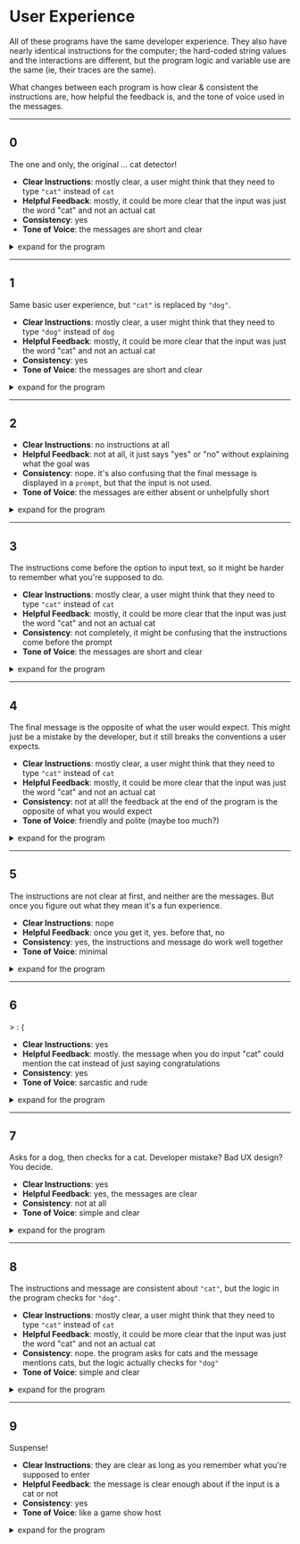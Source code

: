 # User Experience

All of these programs have the same developer experience. They also have nearly
identical instructions for the computer; the hard-coded string values and the
interactions are different, but the program logic and variable use are the same
(ie, their traces are the same).

What changes between each program is how clear & consistent the instructions
are, how helpful the feedback is, and the tone of voice used in the messages.

---

## 0

The one and only, the original ... cat detector!

- **Clear Instructions**: mostly clear, a user might think that they need to
  type `"cat"` instead of `cat`
- **Helpful Feedback**: mostly, it could be more clear that the input was just
  the word "cat" and not an actual cat
- **Consistency**: yes
- **Tone of Voice**: the messages are short and clear

<details>
<summary>expand for the program</summary>
<br>

```js
'use strict';

// --- gather user input ---

let input = null;
while (input === null) {
  input = prompt('please enter "cat"');
}

// --- create a message ---

let message = '';
if (input !== 'cat') {
  message = '"' + input + '" is not a cat';
} else {
  message = 'thank you for the cat';
}

// --- display the message for the user ---

alert(message);
```

</details>

---

## 1

Same basic user experience, but `"cat"` is replaced by `"dog"`.

- **Clear Instructions**: mostly clear, a user might think that they need to
  type `"dog"` instead of `dog`
- **Helpful Feedback**: mostly, it could be more clear that the input was just
  the word "cat" and not an actual cat
- **Consistency**: yes
- **Tone of Voice**: the messages are short and clear

<details>
<summary>expand for the program</summary>
<br>

```js
'use strict';

// --- gather user input ---

let input = null;
while (input === null) {
  input = prompt('please enter "dog"');
}

// --- create a message ---

let message = '';
if (input !== 'dog') {
  message = '"' + input + '" is not a dog';
} else {
  message = 'thank you for the dog';
}

// --- display the message for the user ---

alert(message);
```

</details>

---

## 2

- **Clear Instructions**: no instructions at all
- **Helpful Feedback**: not at all, it just says "yes" or "no" without
  explaining what the goal was
- **Consistency**: nope. it's also confusing that the final message is displayed
  in a `prompt`, but that the input is not used.
- **Tone of Voice**: the messages are either absent or unhelpfully short

<details>
<summary>expand for the program</summary>
<br>

```js
'use strict';

// --- gather user input ---

let input = null;
while (input === null) {
  input = prompt('');
}

// --- create a message ---

let message = '';
if (input !== 'cat') {
  message = 'no';
} else {
  message = 'yes';
}

// --- display the message for the user ---

prompt(message);
```

</details>

---

## 3

The instructions come before the option to input text, so it might be harder to
remember what you're supposed to do.

- **Clear Instructions**: mostly clear, a user might think that they need to
  type `"cat"` instead of `cat`
- **Helpful Feedback**: mostly, it could be more clear that the input was just
  the word "cat" and not an actual cat
- **Consistency**: not completely, it might be confusing that the instructions
  come before the prompt
- **Tone of Voice**: the messages are short and clear

<details>
<summary>expand for the program</summary>
<br>

```js
'use strict';

// --- gather user input ---

let input = null;
while (input === null) {
  alert('please enter "cat"');
  input = prompt('');
}

// --- create a message ---

let message = '';
if (input !== 'cat') {
  message = '"' + input + '" is not a cat';
} else {
  message = 'thank you for the cat';
}

// --- display the message for the user ---

alert(message);
```

</details>

---

## 4

The final message is the opposite of what the user would expect. This might just
be a mistake by the developer, but it still breaks the conventions a user
expects.

- **Clear Instructions**: mostly clear, a user might think that they need to
  type `"cat"` instead of `cat`
- **Helpful Feedback**: mostly, it could be more clear that the input was just
  the word "cat" and not an actual cat
- **Consistency**: not at all! the feedback at the end of the program is the
  opposite of what you would expect
- **Tone of Voice**: friendly and polite (maybe too much?)

<details>
<summary>expand for the program</summary>
<br>

```js
'use strict';

// --- gather user input ---

let input = null;
while (input === null) {
  input = prompt(
    'Hello! Welcome to the Cat Detector. \n\nPlease enter "cat", cats make everything better.',
  );
}

// --- create a message ---

let message = '';
if (input !== 'cat') {
  message = 'Thank you for the cat! \n\nWe hope you have a fabulous day.';
} else {
  message =
    '"' +
    input +
    '" is not a cat. \n\nThat\'s not a problem, you can always try again!';
}

// --- display the message for the user ---

alert(message);
```

</details>

---

## 5

The instructions are not clear at first, and neither are the messages. But once
you figure out what they mean it's a fun experience.

- **Clear Instructions**: nope
- **Helpful Feedback**: once you get it, yes. before that, no
- **Consistency**: yes, the instructions and message do work well together
- **Tone of Voice**: minimal

<details>
<summary>expand for the program</summary>
<br>

```js
'use strict';

// --- gather user input ---

let input = null;
while (input === null) {
  input = prompt('cat');
}

// --- create a message ---

let message = '';
if (input !== 'cat') {
  message = ':(';
} else {
  message = ':)';
}

// --- display the message for the user ---

alert(message);
```

</details>

---

## 6

\> : (

- **Clear Instructions**: yes
- **Helpful Feedback**: mostly. the message when you do input "cat" could
  mention the cat instead of just saying congratulations
- **Consistency**: yes
- **Tone of Voice**: sarcastic and rude

<details>
<summary>expand for the program</summary>
<br>

```js
'use strict';

// --- gather user input ---

let input = null;
while (input === null) {
  input = prompt('type "cat" and press "enter"');
}

// --- create a message ---

let message = '';
if (input !== 'cat') {
  message = 'are you stupid? "' + input + '" is not a cat.';
} else {
  message = 'so you can read, congratulations.';
}

// --- display the message for the user ---

alert(message);
```

</details>

---

## 7

Asks for a dog, then checks for a cat. Developer mistake? Bad UX design? You
decide.

- **Clear Instructions**: yes
- **Helpful Feedback**: yes, the messages are clear
- **Consistency**: not at all
- **Tone of Voice**: simple and clear

<details>
<summary>expand for the program</summary>
<br>

```js
'use strict';

// --- gather user input ---

let input = null;
while (input === null) {
  input = prompt('please enter "dog"');
}

// --- create a message ---

let message = '';
if (input !== 'cat') {
  message = '"' + input + '" is not a cat';
} else {
  message = 'thank you for the cat';
}

// --- display the message for the user ---

alert(message);
```

</details>

---

## 8

The instructions and message are consistent about `"cat"`, but the logic in the
program checks for `"dog"`.

- **Clear Instructions**: mostly clear, a user might think that they need to
  type `"cat"` instead of `cat`
- **Helpful Feedback**: mostly, it could be more clear that the input was just
  the word "cat" and not an actual cat
- **Consistency**: nope. the program asks for cats and the message mentions
  cats, but the logic actually checks for `"dog"`
- **Tone of Voice**: simple and clear

<details>
<summary>expand for the program</summary>
<br>

```js
'use strict';

// --- gather user input ---

let input = null;
while (input === null) {
  input = prompt('please enter "cat"');
}

// --- create a message ---

let message = '';
if (input !== 'dog') {
  message = '"' + input + '" is not a cat';
} else {
  message = 'thank you for the cat';
}

// --- display the message for the user ---

alert(message);
```

</details>

---

## 9

Suspense!

- **Clear Instructions**: they are clear as long as you remember what you're
  supposed to enter
- **Helpful Feedback**: the message is clear enough about if the input is a cat
  or not
- **Consistency**: yes
- **Tone of Voice**: like a game show host

<details>
<summary>expand for the program</summary>
<br>

```js
'use strict';

// --- gather user input ---

let input = null;
while (input === null) {
  alert('please');
  alert('enter');
  alert('"cat"');
  alert('...');
  input = prompt('now!');
}

// --- create a message ---

let message = '';
if (input !== 'cat') {
  message = '"' + input + '" is not a cat';
} else {
  message = 'thank you for the cat';
}

// --- display the message for the user ---

alert('ready for your results?');
alert('are you sure?');
alert('...');
alert(message);
alert('all done!');
```

</details>
